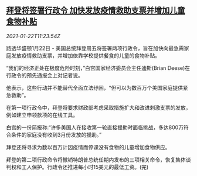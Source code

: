 <!--1611321800000-->
[拜登将签署行政令 加快发放疫情救助支票并增加儿童食物补贴](https://cn.reuters.com/article/us-biden-covid-aid-order-0122-idCNKBS29R1AP)
------

<div><i>2021-01-22T11:23:54Z</i></div><p>路透华盛顿1月22日 - 美国总统拜登周五将签署两项行政令，旨在加快向最急需家庭发放疫情救助支票，并增加依靠学校提供餐食的儿童的食物补贴。</p><p>“我们的经济正处在极度危险时刻，”白宫国家经济委员会主任迪斯(Brian Deese)在行政令的预先通报会上对记者说。</p><p>他表示，这些行动并不能替代全面立法纾困，“但可以为数百万个美国家庭提供紧急救助”。</p><p>在第一项行政令中，拜登将要求财政部考虑采取措施扩大和改进刺激支票的发放，例如建立申领款项的在线工具。</p><p>白宫的一份简报称:“许多美国人在接收第一轮直接援助时面临挑战，多达800万符合条件的家庭没有收到3月份发放的援助。”</p><p>拜登还将寻求为数以百万计因疫情而停课没有食物的儿童增加食物供应。</p><p>拜登的第二项行政命令将撤销特朗普总统任期内发布的三项相关命令，恢复集体谈判权和工人保护。行政令还推进每小时15美元的最低工资。(完)</p>
